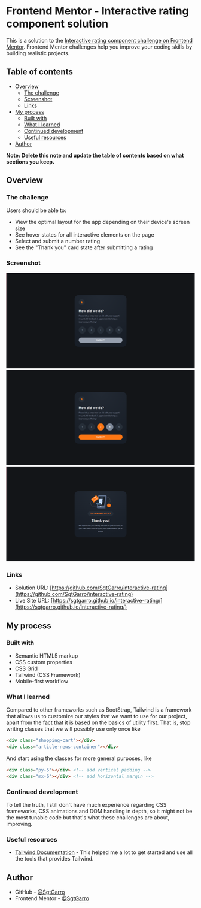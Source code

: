 # Frontend Mentor - Interactive rating component solution

This is a solution to the [Interactive rating component challenge on Frontend Mentor](https://www.frontendmentor.io/challenges/interactive-rating-component-koxpeBUmI). Frontend Mentor challenges help you improve your coding skills by building realistic projects. 

## Table of contents

- [Overview](#overview)
  - [The challenge](#the-challenge)
  - [Screenshot](#screenshot)
  - [Links](#links)
- [My process](#my-process)
  - [Built with](#built-with)
  - [What I learned](#what-i-learned)
  - [Continued development](#continued-development)
  - [Useful resources](#useful-resources)
- [Author](#author)

**Note: Delete this note and update the table of contents based on what sections you keep.**

## Overview

### The challenge

Users should be able to:

- View the optimal layout for the app depending on their device's screen size
- See hover states for all interactive elements on the page
- Select and submit a number rating
- See the "Thank you" card state after submitting a rating

### Screenshot

![Screenshot 1](./screenshot1.PNG)
![Screenshot 2](./screenshot2.PNG)
![Screenshot 3](./screenshot3.PNG)


### Links

- Solution URL: [https://github.com/SgtGarro/interactive-rating](https://github.com/SgtGarro/interactive-rating)
- Live Site URL: [https://sgtgarro.github.io/interactive-rating/](https://sgtgarro.github.io/interactive-rating/)

## My process

### Built with

- Semantic HTML5 markup
- CSS custom properties
- CSS Grid
- Tailwind (CSS Framework)
- Mobile-first workflow

### What I learned

Compared to other frameworks such as BootStrap, Tailwind is a framework that allows us to customize our styles that we want to use for our project, apart from the fact that it is based on the basics of utility first. 
That is, stop writing classes that we will possibly use only once like
```html
<div class="shopping-cart"></div>
<div class="article-news-container"></div>
```
And start using the classes for more general purposes, like
```html
<div class="py-5"></div> <!-- add vertical padding -->
<div class="mx-6"></div> <!-- add horizontal margin -->
```

### Continued development
To tell the truth, I still don't have much experience regarding CSS frameworks, CSS animations and DOM handling in depth, so it might not be the most tunable code but that's what these challenges are about, improving.

### Useful resources

- [Tailwind Documentation](https://tailwindcss.com/docs/utility-first) - This helped me a lot to get started and use all the tools that provides Tailwind.

## Author
- GitHub - [@SgtGarro](https://github.com/SgtGarro)
- Frontend Mentor - [@SgtGarro](https://www.frontendmentor.io/profile/SgtGarro)
